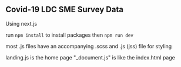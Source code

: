 ## Covid-19 LDC SME Survey Data

Using next.js

run `npm install` to install packages
then `npm run dev`

most .js files have an accompanying .scss and .js (jss) file for styling

landing.js is the home page
"_document.js" is like the index.html page
